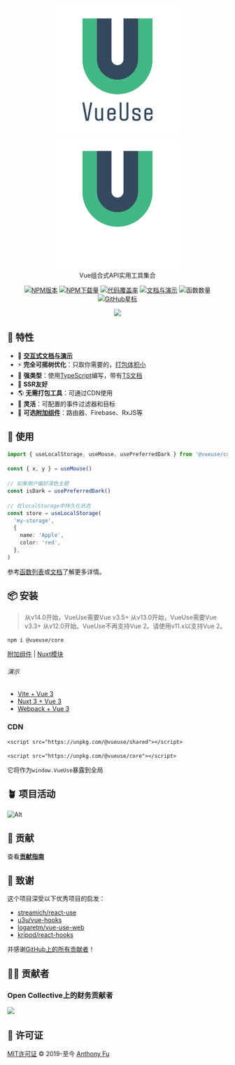 <p align="center">
<a href="https://github.com/vueuse/vueuse#gh-light-mode-only">
  <img src="https://raw.githubusercontent.com/vueuse/vueuse/main/packages/public/logo-vertical.png#gh-light-mode-only" alt="VueUse - Vue组合式API工具集合" width="300">
</a>
<a href="https://github.com/vueuse/vueuse#gh-dark-mode-only">
  <img src="https://raw.githubusercontent.com/vueuse/vueuse/main/packages/public/logo-vertical-dark.png#gh-dark-mode-only" alt="VueUse - Vue组合式API工具集合" width="300">
</a>
<br>
Vue组合式API实用工具集合
</p>

<p align="center">
<a href="https://www.npmjs.com/package/@vueuse/core" target="__blank"><img src="https://img.shields.io/npm/v/@vueuse/core?color=a1b858&label=" alt="NPM版本"></a>
<a href="https://www.npmjs.com/package/@vueuse/core" target="__blank"><img alt="NPM下载量" src="https://img.shields.io/npm/dm/@vueuse/core?color=50a36f&label="></a>
<a href="https://app.codecov.io/gh/vueuse/vueuse"><img alt="代码覆盖率" src="https://img.shields.io/codecov/c/github/vueuse/vueuse?color=42b883&labelColor=354a5e"></a>
<a href="https://vueuse.org" target="__blank"><img src="https://img.shields.io/static/v1?label=&message=文档%20%26%20演示&color=1e8a7a" alt="文档与演示"></a>
<img alt="函数数量" src="https://vueuse.org/badge-function-count.svg">
<br>
<a href="https://github.com/vueuse/vueuse" target="__blank"><img alt="GitHub星标" src="https://img.shields.io/github/stars/vueuse/vueuse?style=social"></a>
</p>

<p align="center">
  <a href="https://cdn.jsdelivr.net/gh/antfu/static/sponsors.svg">
    <img src='https://cdn.jsdelivr.net/gh/antfu/static/sponsors.svg'>
  </a>
</p>

## 🚀 特性

- 🎪 [**交互式文档与演示**](https://vueuse.org)
- ⚡ **完全可摇树优化**：只取你需要的，[打包体积小](https://vueuse.org/export-size)
- 🦾 **强类型**：使用[TypeScript](https://www.typescriptlang.org/)编写，带有[TS文档](https://github.com/microsoft/tsdoc)
- 🔋 **SSR友好**
- 🌎 **无需打包工具**：可通过CDN使用
- 🔩 **灵活**：可配置的事件过滤器和目标
- 🔌 **可选[附加组件](https://vueuse.org/add-ons)**：路由器、Firebase、RxJS等

## 🦄 使用

```ts
import { useLocalStorage, useMouse, usePreferredDark } from '@vueuse/core'

const { x, y } = useMouse()

// 如果用户偏好深色主题
const isDark = usePreferredDark()

// 在localStorage中持久化状态
const store = useLocalStorage(
  'my-storage',
  {
    name: 'Apple',
    color: 'red',
  },
)
```

参考[函数列表](https://vueuse.org/functions)或[文档](https://vueuse.org/)了解更多详情。

## 📦 安装

> 从v14.0开始，VueUse需要Vue v3.5+
> 从v13.0开始，VueUse需要Vue v3.3+
> 从v12.0开始，VueUse不再支持Vue 2。请使用v11.x以支持Vue 2。

```bash
npm i @vueuse/core
```

[附加组件](https://vueuse.org/add-ons.html) | [Nuxt模块](https://vueuse.org/guide/index.html#nuxt)

###### 演示

- [Vite + Vue 3](https://github.com/vueuse/vueuse-vite-starter)
- [Nuxt 3 + Vue 3](https://github.com/antfu/vitesse-nuxt3)
- [Webpack + Vue 3](https://github.com/vueuse/vueuse-vue3-example)

### CDN

```vue
<script src="https://unpkg.com/@vueuse/shared"></script>

<script src="https://unpkg.com/@vueuse/core"></script>
```

它将作为`window.VueUse`暴露到全局

## 🪴 项目活动

![Alt](https://repobeats.axiom.co/api/embed/a406ba7461a6a087dbdb14d4395046c948d44c51.svg 'Repobeats分析图像')

## 🧱 贡献

查看[**贡献指南**](https://vueuse.org/contributing)

## 🌸 致谢

这个项目深受以下优秀项目的启发：

- [streamich/react-use](https://github.com/streamich/react-use)
- [u3u/vue-hooks](https://github.com/u3u/vue-hooks)
- [logaretm/vue-use-web](https://github.com/logaretm/vue-use-web)
- [kripod/react-hooks](https://github.com/kripod/react-hooks)

并感谢[GitHub上的所有贡献者](https://github.com/vueuse/vueuse/graphs/contributors)！

## 👨‍🚀 贡献者

### Open Collective上的财务贡献者

<a href="https://opencollective.com/vueuse"><img src="https://opencollective.com/vueuse/individuals.svg?width=890"></a>

## 📄 许可证

[MIT许可证](https://github.com/vueuse/vueuse/blob/main/LICENSE) © 2019-至今 [Anthony Fu](https://github.com/antfu)